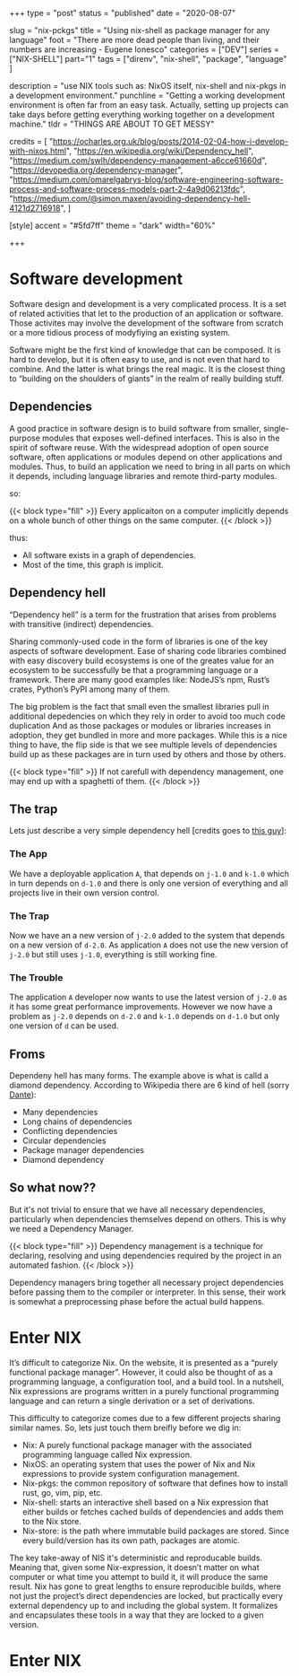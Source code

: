 +++
type = "post"
status = "published"
date = "2020-08-07"

slug = "nix-pckgs"
title = "Using nix-shell as package manager for any language"
foot = "There are more dead people than living, and their numbers are increasing - Eugene Ionesco"
categories = ["DEV"]
series = ["NIX-SHELL"]
part="1"
tags = ["direnv", "nix-shell", "package", "language" ]


description = "use NIX tools such as: NixOS itself, nix-shell and nix-pkgs in a development environment."
punchline = "Getting a working development environment is often far from an easy task. Actually, setting up projects can take days before getting everything working together on a development machine."
tldr = "THINGS ARE ABOUT TO GET MESSY"

credits = [
    "https://ocharles.org.uk/blog/posts/2014-02-04-how-i-develop-with-nixos.html",
    "https://en.wikipedia.org/wiki/Dependency_hell",
    "https://medium.com/swlh/dependency-management-a6cce61660d",
    "https://devopedia.org/dependency-manager",
    "https://medium.com/omarelgabrys-blog/software-engineering-software-process-and-software-process-models-part-2-4a9d06213fdc",
    "https://medium.com/@simon.maxen/avoiding-dependency-hell-4121d2716918",
]

[style]
    accent = "#5fd7ff"
    theme = "dark"
    width="60%"

+++


# Software development

Software design and development is a very complicated process. It is a set of related activities that let to the production of an application or software. Those activites may involve the development of the software from scratch or a more tidious process of modyfiying an existing system.

Software might be the first kind of knowledge that can be composed. It is hard to develop, but it is often easy to use, and is not even that hard to combine. And the latter is what brings the real magic. It is the closest thing to “building on the shoulders of giants” in the realm of really building stuff.

## Dependencies
A good practice in software design is to build software from smaller, single-purpose modules that exposes well-defined interfaces. This is also in the spirit of software reuse. With the widespread adoption of open source software, often applications or modules depend on other applications and modules. Thus, to build an application we need to bring in all parts on which it depends, including language libraries and remote third-party modules.

so:


{{< block type="fill" >}}
Every applicaiton on a computer implicitly depends on a whole bunch of other things on the same computer.
{{< /block >}}

thus:

- All software exists in a graph of dependencies.
- Most of the time, this graph is implicit.

## Dependency hell
“Dependency hell” is a term for the frustration that arises from problems with transitive (indirect) dependencies.

Sharing commonly-used code in the form of libraries is one of the key aspects of software development. Ease of sharing code libraries combined with easy discovery build ecosystems is one of the greates value for an ecosystem to be successfully be that a programming language or a framework. There are many good examples like: NodeJS’s npm, Rust’s crates, Python’s PyPI among many of them.

The big problem is the fact that small even the smallest libraries pull in additional depedencies on which they rely in order to avoid too much code duplication And as those packages or modules or libraries increases in adoption, they get bundled in more and more packages. While this is a nice thing to have, the flip side is that we see multiple levels of dependencies build up as these packages are in turn used by others and those by others.

{{< block type="fill" >}}
If not carefull with dependency management, one may end up with a spaghetti of them.
{{< /block >}}

## The trap

Lets just describe a very simple dependency hell [credits goes to [this guy](https://medium.com/@simon.maxen/avoiding-dependency-hell-4121d2716918)]:

### The App
We have a deployable application `A`, that depends on `j-1.0` and `k-1.0` which in turn depends on `d-1.0` and there is only one version of everything and all projects live in their own version control.

### The Trap
Now we have an a new version of `j-2.0` added to the system that depends on a new version of `d-2.0`. As application `A` does not use the new version of `j-2.0` but still uses `j-1.0`, everything is still working fine.

### The Trouble
The application `A` developer now wants to use the latest version of `j-2.0` as it has some great performance improvements. However we now have a problem as `j-2.0` depends on `d-2.0` and `k-1.0` depends on `d-1.0` but only one version of `d` can be used.

## Froms
Dependeny hell has many forms. The example above is what is calld a diamond dependency. According to Wikipedia there are 6 kind of hell (sorry [Dante](https://en.wikipedia.org/wiki/Inferno_(Dante))):

- Many dependencies
- Long chains of dependencies
- Conflicting dependencies
- Circular dependencies
- Package manager dependencies
- Diamond dependency

## So what now??
But it's not trivial to ensure that we have all necessary dependencies, particularly when dependencies themselves depend on others. This is why we need a Dependency Manager.

{{< block type="fill" >}}
Dependency management is a technique for declaring, resolving and using dependencies required by the project in an automated fashion.
{{< /block >}}

Dependency managers bring together all necessary project dependencies before passing them to the compiler or interpreter. In this sense, their work is somewhat a preprocessing phase before the actual build happens.

# Enter NIX

It’s difficult to categorize Nix. On the website, it is presented as a “purely functional package manager”. However, it could also be thought of as a programming language, a configuration tool, and a build tool. In a nutshell, Nix expressions are programs written in a purely functional programming language and can return a single derivation or a set of derivations.

This difficulty to categorize comes due to a few different projects sharing similar names. So, lets just touch them breifly before we dig in:

- Nix: A purely functional package manager with the associated programming language called Nix expression.
- NixOS: an operating system that uses the power of Nix and Nix expressions to provide system configuration management.
- Nix-pkgs: the common repository of software that defines how to install rust, go, vim, pip, etc.
- Nix-shell: starts an interactive shell based on a Nix expression that either builds or fetches cached builds of dependencies and adds them to the Nix store.
- Nix-store: is the path where immutable build packages are stored. Since every build/version has its own path, packages are atomic.

The key take-away of NIS it's deterministic and reproducable builds. Meaning that, given some Nix-expression, it doesn’t matter on what computer or what time you attempt to build it, it will produce the same result. Nix has gone to great lengths to ensure reproducible builds, where not just the project’s direct dependencies are locked, but practically every external dependency up to and including the global system. It formalizes and encapsulates these tools in a way that they are locked to a given version.


# Enter NIX

